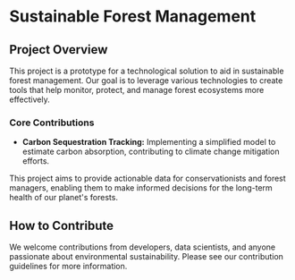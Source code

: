 # Sustainable Forest Management

## Project Overview

This project is a prototype for a technological solution to aid in sustainable forest management. Our goal is to leverage various technologies to create tools that help monitor, protect, and manage forest ecosystems more effectively.

### Core Contributions

* **Carbon Sequestration Tracking:** Implementing a simplified model to estimate carbon absorption, contributing to climate change mitigation efforts.

This project aims to provide actionable data for conservationists and forest managers, enabling them to make informed decisions for the long-term health of our planet's forests.

## How to Contribute

We welcome contributions from developers, data scientists, and anyone passionate about environmental sustainability. Please see our contribution guidelines for more information.